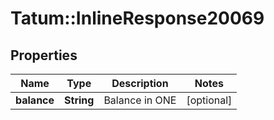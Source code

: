 # Tatum::InlineResponse20069

## Properties
Name | Type | Description | Notes
------------ | ------------- | ------------- | -------------
**balance** | **String** | Balance in ONE | [optional] 

